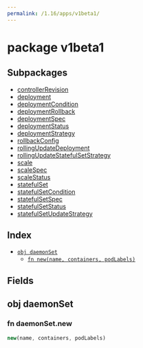 ```yaml
---
permalink: /1.16/apps/v1beta1/
---
```


# package v1beta1



## Subpackages

* [controllerRevision](apps-v1beta1-controllerRevision.md)
* [deployment](apps-v1beta1-deployment.md)
* [deploymentCondition](apps-v1beta1-deploymentCondition.md)
* [deploymentRollback](apps-v1beta1-deploymentRollback.md)
* [deploymentSpec](apps-v1beta1-deploymentSpec.md)
* [deploymentStatus](apps-v1beta1-deploymentStatus.md)
* [deploymentStrategy](apps-v1beta1-deploymentStrategy.md)
* [rollbackConfig](apps-v1beta1-rollbackConfig.md)
* [rollingUpdateDeployment](apps-v1beta1-rollingUpdateDeployment.md)
* [rollingUpdateStatefulSetStrategy](apps-v1beta1-rollingUpdateStatefulSetStrategy.md)
* [scale](apps-v1beta1-scale.md)
* [scaleSpec](apps-v1beta1-scaleSpec.md)
* [scaleStatus](apps-v1beta1-scaleStatus.md)
* [statefulSet](apps-v1beta1-statefulSet.md)
* [statefulSetCondition](apps-v1beta1-statefulSetCondition.md)
* [statefulSetSpec](apps-v1beta1-statefulSetSpec.md)
* [statefulSetStatus](apps-v1beta1-statefulSetStatus.md)
* [statefulSetUpdateStrategy](apps-v1beta1-statefulSetUpdateStrategy.md)

## Index

* [`obj daemonSet`](#obj-daemonset)
  * [`fn new(name, containers, podLabels)`](#fn-daemonsetnew)

## Fields

## obj daemonSet



### fn daemonSet.new

```ts
new(name, containers, podLabels)
```

